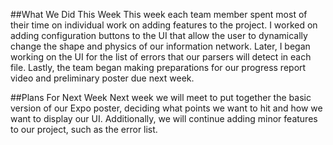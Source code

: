 ##What We Did This Week
This week each team member spent most of their time on individual work on adding features to the project. I worked on adding configuration buttons to the UI that allow the user to dynamically change the shape and physics of our information network. Later, I began working on the UI for the list of errors that our parsers will detect in each file. Lastly, the team began making preparations for our progress report video and preliminary poster due next week.

##Plans For Next Week
Next week we will meet to put together the basic version of our Expo poster, deciding what points we want to hit and how we want to display our UI. Additionally, we will continue adding minor features to our project, such as the error list.